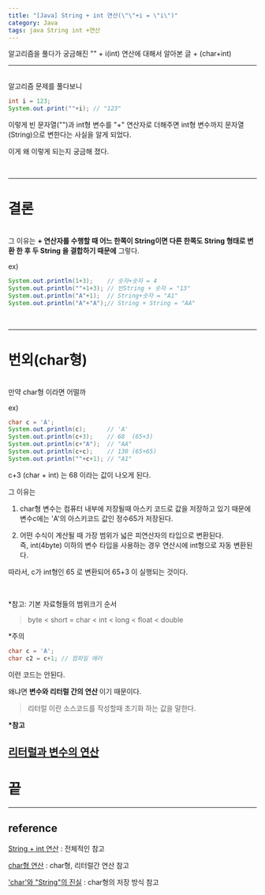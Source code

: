 ```yaml
---
title: "[Java] String + int 연산(\"\"+i = \"i\")"
category: Java
tags: java String int +연산
---
```

알고리즘을 풀다가 궁금해진 "" + i(int) 연산에 대해서 알아본 글 + (char+int)

-----

<br>
알고리즘 문제를 풀다보니

```java
int i = 123;
System.out.print(""+i); // "123"
```

이렇게 빈 문자열("")과 int형 변수를 "+" 연산자로 더해주면 int형 변수까지 문자열(String)으로 변한다는 사실을 알게 되었다.

이게 왜 이렇게 되는지 궁금해 졌다.

<br>

-----

# 결론
<br>
그 이유는 <b class="text-red">+ 연산자를 수행할 때 어느 한쪽이 String이면 다른 한쪽도 String 형태로 변환 한 후 두 String 을 결합하기 때문에</b> 그렇다.

ex)

```java
System.out.println(1+3);    // 숫자+숫자 = 4
System.out.println(""+1+3); // 빈String + 숫자 = "13"
System.out.println("A"+1);  // String+숫자 = "A1"
System.out.println("A"+"A");// String + String = "AA"
```

<br>

-----

# 번외(char형)
<br>
만약 char형 이라면 어떨까

ex)

```java
char c = 'A';
System.out.println(c);      // 'A'
System.out.println(c+3);    // 68  (65+3)
System.out.println(c+"A");  // "AA"
System.out.println(c+c);    // 130 (65+65)
System.out.println(""+c+1); // "A1"
```

c+3 (char + int) 는 68 이라는 값이 나오게 된다.

그 이유는

1. char형 변수는 컴퓨터 내부에 저장될때 아스키 코드로 값을 저장하고 있기 때문에
<br> 변수c에는 'A'의 아스키코드 값인 정수65가 저장된다.

2. 어떤 수식이 계산될 때 가장 범위가 넓은 피연산자의 타입으로 변환된다. 
<br> 즉, int(4byte) 이하의 변수 타입을 사용하는 경우 연산시에 int형으로 자동 변환된다.

따라서, c가 int형인 65 로 변환되어 65+3 이 실행되는 것이다.

<br>
<p class="text-gray">*참고: 기본 자료형들의 범위크기 순서</p>

> byte < short = char < int < long < float < double

<p class="text-red">*주의</p>

```java
char c = 'A';
char c2 = c+1; // 컴파일 에러
```
이런 코드는 안된다.

왜냐면 <b class="text-red"> 변수와 리터럴 간의 연산 </b> 이기 때문이다.

> 리터럴 이란 소스코드를 작성할때 초기화 하는 값을 말한다.

<b>*참고</b>

[리터럴과 변수의 연산]()
----

# 끝

----

## reference

[String + int 연산](https://blog.naver.com/jin93hj/220574721347) : 전체적인 참고

[char형 연산](https://cheerant.tistory.com/43) : char형, 리터럴간 연산 참고

['char'와 "String"의 진실](https://kang-james.tistory.com/entry/JAVA-%ED%8C%8C%ED%97%A4%EC%B9%98%EA%B8%B0-%EB%AC%B8%EC%9E%90-%ED%83%80%EC%9E%85-char-%EC%99%80-%EB%AC%B8%EC%9E%90%EC%97%B4-String-%EC%9D%98-%EC%A7%84%EC%8B%A4) : char형의 저장 방식 참고